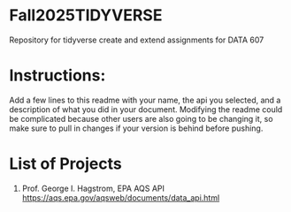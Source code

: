 
# Fall2025TIDYVERSE

Repository for tidyverse create and extend assignments for DATA 607

# Instructions:

Add a few lines to this readme with your name, the api you selected, and a description of what you did in your document. Modifying the readme could be complicated because other users are also going to be changing it, so make sure to pull in changes if your version is behind before pushing.

# List of Projects

1. Prof. George I. Hagstrom, EPA AQS API <https://aqs.epa.gov/aqsweb/documents/data_api.html>

